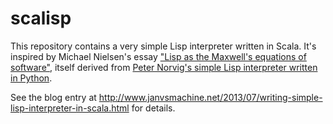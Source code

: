 scalisp
=======

This repository contains a very simple Lisp interpreter written in Scala. It's inspired by Michael Nielsen's essay ["Lisp as the Maxwell's equations of software"](http://www.michaelnielsen.org/ddi/lisp-as-the-maxwells-equations-of-software/), itself derived from [Peter Norvig's simple Lisp interpreter written in Python](http://norvig.com/lispy.html).

See the blog entry at http://www.janvsmachine.net/2013/07/writing-simple-lisp-interpreter-in-scala.html for details.
